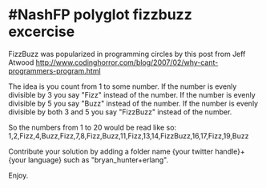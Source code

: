 #NashFP polyglot fizzbuzz excercise
===================================

FizzBuzz was popularized in programming circles by this post from Jeff Atwood http://www.codinghorror.com/blog/2007/02/why-cant-programmers-program.html

The idea is you count from 1 to some number. If the number is evenly divisible by 3 you say "Fizz" instead of the number. If the number is evenly divisible by 5 you say "Buzz" instead of the number. If the number is evenly divisible by both 3 and 5 you say "FizzBuzz" instead of the number.

So the numbers from 1 to 20 would be read like so:
1,2,Fizz,4,Buzz,Fizz,7,8,Fizz,Buzz,11,Fizz,13,14,FizzBuzz,16,17,Fizz,19,Buzz

Contribute your solution by adding a folder name {your twitter handle}+{your language} such as "bryan_hunter+erlang".

Enjoy.